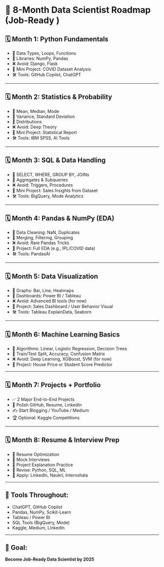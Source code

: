 # 🎯 8-Month Data Scientist Roadmap (Job-Ready )

## 🗓 Month 1: Python Fundamentals
- 🔹 Data Types, Loops, Functions
- 🔹 Libraries: NumPy, Pandas
- ❌ Avoid: Django, Flask
- 🧪 Mini Project: COVID Dataset Analysis
- 🛠 Tools: GitHub Copilot, ChatGPT

---

## 🗓 Month 2: Statistics & Probability
- 🔹 Mean, Median, Mode
- 🔹 Variance, Standard Deviation
- 🔹 Distributions
- ❌ Avoid: Deep Theory
- 🧪 Mini Project: Statistical Report
- 🛠 Tools: IBM SPSS, AI Tools

---

## 🗓 Month 3: SQL & Data Handling
- 🔹 SELECT, WHERE, GROUP BY, JOINs
- 🔹 Aggregates & Subqueries
- ❌ Avoid: Triggers, Procedures
- 🧪 Mini Project: Sales Insights from Dataset
- 🛠 Tools: BigQuery, Mode Analytics

---

## 🗓 Month 4: Pandas & NumPy (EDA)
- 🔹 Data Cleaning: NaN, Duplicates
- 🔹 Merging, Filtering, Grouping
- ❌ Avoid: Rare Pandas Tricks
- 🧪 Project: Full EDA (e.g., IPL/COVID data)
- 🛠 Tools: PandasAI

---

## 🗓 Month 5: Data Visualization
- 🔹 Graphs: Bar, Line, Heatmaps
- 🔹 Dashboards: Power BI / Tableau
- ❌ Avoid: Advanced BI tools (for now)
- 🧪 Project: Sales Dashboard / User Behavior Visual
- 🛠 Tools: Tableau ExplainData, Seaborn

---

## 🗓 Month 6: Machine Learning Basics
- 🔹 Algorithms: Linear, Logistic Regression, Decision Trees
- 🔹 Train/Test Split, Accuracy, Confusion Matrix
- ❌ Avoid: Deep Learning, XGBoost, SVM (for now)
- 🧪 Project: House Price or Student Score Predictor

---

## 🗓 Month 7: Projects + Portfolio
- ✅ 2 Major End-to-End Projects
- 🔹 Polish GitHub, Resume, LinkedIn
- ✍️ Start Blogging / YouTube / Medium
- 🏆 Optional: Kaggle Competitions

---

## 🗓 Month 8: Resume & Interview Prep
- 📃 Resume Optimization
- 👥 Mock Interviews
- 🧠 Project Explanation Practice
- 🔁 Revise: Python, SQL, ML
- 🚀 Apply: LinkedIn, Naukri, Internshala

---

## 🧰 Tools Throughout:
- ChatGPT, GitHub Copilot
- Pandas, NumPy, Scikit-Learn
- Tableau / Power BI
- SQL Tools (BigQuery, Mode)
- Kaggle, Medium, LinkedIn

---

## 📌 Goal:
**Become Job-Ready Data Scientist by 2025**  
